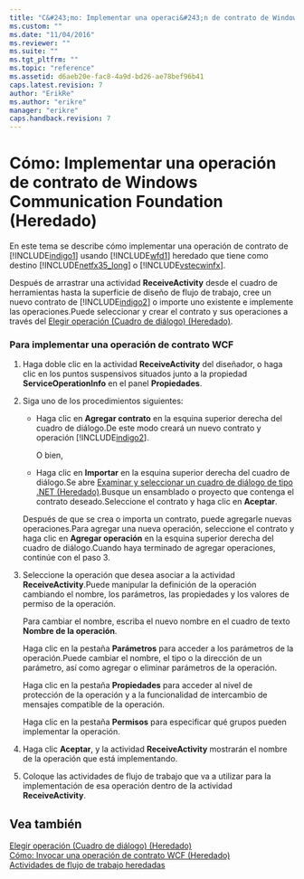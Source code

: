 ```yaml
---
title: "C&#243;mo: Implementar una operaci&#243;n de contrato de Windows Communication Foundation (Heredado) | Microsoft Docs"
ms.custom: ""
ms.date: "11/04/2016"
ms.reviewer: ""
ms.suite: ""
ms.tgt_pltfrm: ""
ms.topic: "reference"
ms.assetid: d6aeb20e-fac8-4a9d-bd26-ae78bef96b41
caps.latest.revision: 7
author: "ErikRe"
ms.author: "erikre"
manager: "erikre"
caps.handback.revision: 7
---
```

# C&#243;mo: Implementar una operaci&#243;n de contrato de Windows Communication Foundation (Heredado)
En este tema se describe cómo implementar una operación de contrato de [!INCLUDE[indigo1](../workflow-designer/includes/indigo1_md.md)] usando [!INCLUDE[wfd1](../workflow-designer/includes/wfd1_md.md)] heredado que tiene como destino [!INCLUDE[netfx35_long](../workflow-designer/includes/netfx35_long_md.md)] o [!INCLUDE[vstecwinfx](../workflow-designer/includes/vstecwinfx_md.md)].  
  
 Después de arrastrar una actividad **ReceiveActivity** desde el cuadro de herramientas hasta la superficie de diseño de flujo de trabajo, cree un nuevo contrato de [!INCLUDE[indigo2](../workflow-designer/includes/indigo2_md.md)] o importe uno existente e implemente las operaciones.Puede seleccionar y crear el contrato y sus operaciones a través del [Elegir operación \(Cuadro de diálogo\) \(Heredado\)](../workflow-designer/choose-operation-dialog-box-legacy.md).  
  
### Para implementar una operación de contrato WCF  
  
1.  Haga doble clic en la actividad **ReceiveActivity** del diseñador, o haga clic en los puntos suspensivos situados junto a la propiedad **ServiceOperationInfo** en el panel **Propiedades**.  
  
2.  Siga uno de los procedimientos siguientes:  
  
    -   Haga clic en **Agregar contrato** en la esquina superior derecha del cuadro de diálogo.De este modo creará un nuevo contrato y operación [!INCLUDE[indigo2](../workflow-designer/includes/indigo2_md.md)].  
  
         O bien,  
  
    -   Haga clic en **Importar** en la esquina superior derecha del cuadro de diálogo.Se abre [Examinar y seleccionar un cuadro de diálogo de tipo .NET \(Heredado\)](../workflow-designer/browse-and-select-a-dotnet-type-dialog-box-legacy.md).Busque un ensamblado o proyecto que contenga el contrato deseado.Seleccione el contrato y haga clic en **Aceptar**.  
  
     Después de que se crea o importa un contrato, puede agregarle nuevas operaciones.Para agregar una nueva operación, seleccione el contrato y haga clic en **Agregar operación** en la esquina superior derecha del cuadro de diálogo.Cuando haya terminado de agregar operaciones, continúe con el paso 3.  
  
3.  Seleccione la operación que desea asociar a la actividad **ReceiveActivity**.Puede manipular la definición de la operación cambiando el nombre, los parámetros, las propiedades y los valores de permiso de la operación.  
  
     Para cambiar el nombre, escriba el nuevo nombre en el cuadro de texto **Nombre de la operación**.  
  
     Haga clic en la pestaña **Parámetros** para acceder a los parámetros de la operación.Puede cambiar el nombre, el tipo o la dirección de un parámetro, así como agregar o eliminar parámetros de la operación.  
  
     Haga clic en la pestaña **Propiedades** para acceder al nivel de protección de la operación y a la funcionalidad de intercambio de mensajes compatible de la operación.  
  
     Haga clic en la pestaña **Permisos** para especificar qué grupos pueden implementar la operación.  
  
4.  Haga clic **Aceptar**, y la actividad **ReceiveActivity** mostrarán el nombre de la operación que está implementando.  
  
5.  Coloque las actividades de flujo de trabajo que va a utilizar para la implementación de esa operación dentro de la actividad **ReceiveActivity**.  
  
## Vea también  
 [Elegir operación \(Cuadro de diálogo\) \(Heredado\)](../workflow-designer/choose-operation-dialog-box-legacy.md)   
 [Cómo: Invocar una operación de contrato WCF \(Heredado\)](../workflow-designer/how-to-invoke-a-windows-communication-foundation-contract-operation-legacy.md)   
 [Actividades de flujo de trabajo heredadas](../workflow-designer/legacy-workflow-activities.md)